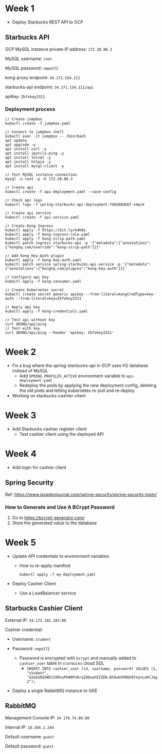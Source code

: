 # Week 1

- Deploy Starbucks REST API to GCP

## Starbucks API

GCP MySQL instance private IP address: `172.20.80.3`

MySQL username: `root`

MySQL password: `cmpe172`

kong-proxy endpoint: `34.171.154.111`

starbucks-api endpoint: `34.171.154.111/api `

apiKey: `Zkfokey2311`

### Deployment process

```
// Create jumpbox
kubectl create -f jumpbox.yaml

// Connect to jumpbox shell
kubectl exec -it jumpbox -- /bin/bash
apt update
apt upgrade -y
apt install curl -y
apt install iputils-ping -y
apt install telnet -y
apt install httpie -y
apt install mysql-client -y

// Test MySQL instance connection
mysql -u root -p -h 172.20.80.3

// Create api
kubectl create -f api-deployment.yaml --save-config

// Check api logs
kubectl logs -f spring-starbucks-api-deployment-746588dbbf-v4pck

// Create api service
kubectl create -f api-service.yaml

// Create Kong Ingress
kubectl apply -f https://bit.ly/k4k8s
kubectl apply -f kong-ingress-rule.yaml
kubectl apply -f kong-strip-path.yaml
kubectl patch ingress starbucks-api -p '{"metadata":{"annotations":{"konghq.com/override":"kong-strip-path"}}}'

// Add Kong Key-Auth plugin
kubectl apply -f kong-key-auth.yaml
kubectl patch service spring-starbucks-api-service -p '{"metadata":{"annotations":{"konghq.com/plugins":"kong-key-auth"}}}'

// Configure api key
kubectl apply -f kong-consumer.yaml

// Create Kubernetes secret
kubectl create secret generic apikey --from-literal=kongCredType=key-auth --from-literal=key=Zkfokey2311

// Apply api key
kubectl apply -f kong-credentials.yaml

// Test api without key
curl $KONG/api/ping
// Test with key
curl $KONG/api/ping --header 'apikey: Zkfokey2311'
```

# Week 2

- Fix a bug where the spring-starbucks-api in GCP uses H2 database instead of MySQL
  - Add `SPRING_PROFILES_ACTIVE` environment variable to `api-deployment.yaml`
  - Redeploy the pods by applying the new deployment config, deleting the old pods and letting kubernetes re-pull and re-deploy
- Working on starbucks-cashier-client

# Week 3

- Add Starbucks cashier register client
  - Test cashier client using the deployed API

# Week 4

- Add login for cashier client

## Spring Security

Ref: https://www.javadevjournal.com/spring-security/spring-security-login/

### How to Generate and Use A BCrypt Password

1. Go to https://bcrypt-generator.com/
2. Store the generated value to the database

# Week 5

- Update API credentials to environment variables

  - How to re-apply manifest

    `kubectl apply -f my-deployment.yaml`

- Deploy Cashier Client
  - Use a LoadBalancer service

## Starbucks Cashier Client

External IP: `34.173.192.103:80`

Cashier credential:

- Username: `student`
- Password: `cmpe172`
  - Password is encrypted with `bcrypt` and manually added to `cashier_user` table in `starbucks` cloud SQL
    - `INSERT INTO cashier_user (id, username, password) VALUES (1, "student", "$2a$10$5WDiSSMvuPkW9Pn6rqIDQuohEIZEN.Bt6wmVhNGh8tVynLahCJag2");`

- Deploy a single RabbitMQ instance to GKE

## RabbitMQ

Management Console IP: `34.170.74.86:80`

Internal IP: `10.104.1.244`

Default username: `guest`

Default password: `guest`
